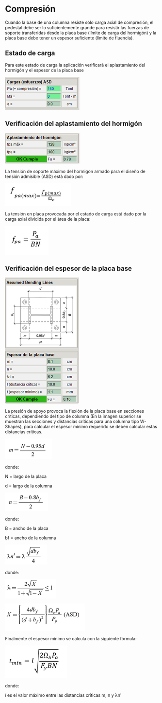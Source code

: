 # Compresión

Cuando la base de una columna resiste sólo carga axial de compresión, el pedestal debe ser lo suficientemente grande para resistir las fuerzas de soporte transferidas desde la placa base (límite de carga del hormigón) y la placa base debe tener un espesor suficiente (límite de fluencia).

## Estado de carga
Para este estado de carga la aplicación verificará el aplastamiento del hormigón y el espesor de la placa base

![compresion_axial_esfuerzos](../images/anclajes/compresion_axial_esfuerzos.png)

## Verificación del aplastamiento del hormigón

![aplastamiento_hormigon_verificacion](../images/anclajes/aplastamiento_hormigon_verificacion.png)

La tensión de soporte máximo del hormigon armado para el diseño de tensión admisible (ASD) está dado por:

![tension_soporte_maximo_asd_ha](../images/anclajes/tension_soporte_maximo_asd_ha.png)

La tensión en placa provocada por el estado de carga está dado por la carga axial dividida por el área de la placa:

![tension_en_placa](../images/anclajes/tension_en_placa.png)

## Verificación del espesor de la placa base

![verificacion_placa_compresion_axial](../images/anclajes/verificacion_placa_compresion_axial.png)

La presión de apoyo provoca la flexión de la placa base en secciones críticas, dependiendo del tipo de columna (En la imagen superior se muestran las secciones y distancias críticas para una columna tipo W-Shapes), para calcular el espesor mínimo requerido se deben calcular estas distancias críticas.

![distancia_critica_m](../images/anclajes/distancia_critica_m.png)

donde:

N = largo de la placa

d = largo de la columna

![distancia_critica_n](../images/anclajes/distancia_critica_n.png)

donde:

B = ancho de la placa

bf = ancho de la columna

![distancia_critica_lambda_n_prima](../images/anclajes/distancia_critica_lambda_n_prima.png)

donde:

![lambda](../images/anclajes/lambda.png)

![x_para_lamba](../images/anclajes/x_para_lamba.png)

Finalmente el espesor mínimo se calcula con la siguiente fórmula:

![espesor_min_placa_compresion_axial](../images/anclajes/espesor_min_placa_compresion_axial.png)

donde:

_l_ es el valor máximo entre las distancias críticas m, n y λn'





